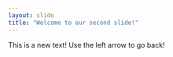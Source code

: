 ```yaml
---
layout: slide
title: "Welcome to our second slide!"
---
```

This is a new text!
Use the left arrow to go back!
